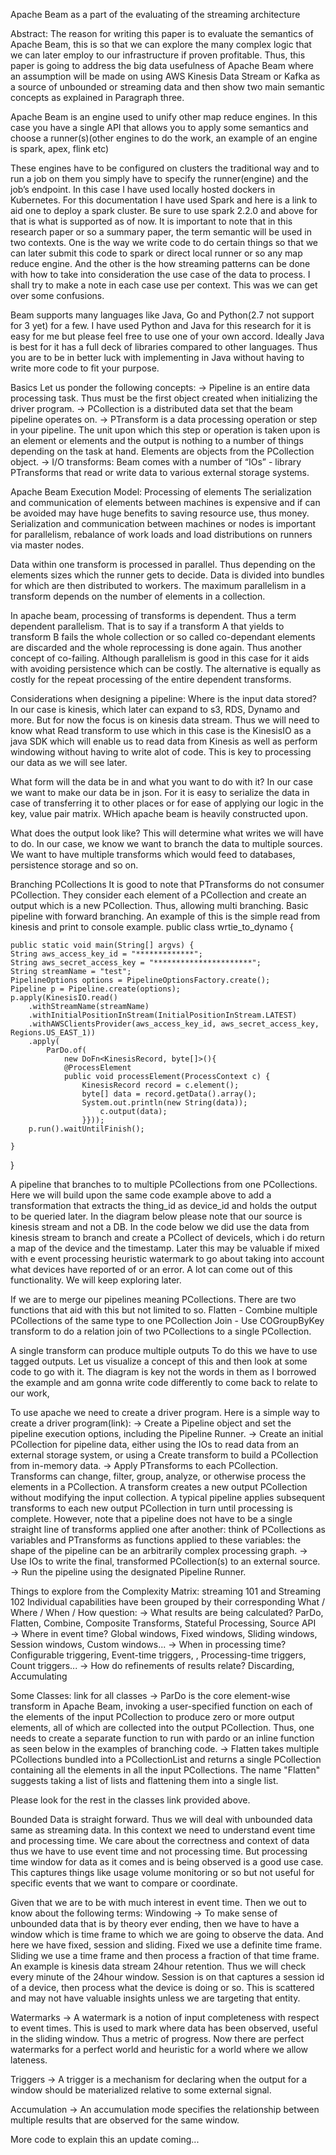 Apache Beam as a part of the evaluating of the streaming architecture

Abstract:
The reason for writing this paper is to evaluate the semantics of Apache Beam, this is so that we can explore the many complex logic that we can later employ to our infrastructure if proven profitable. Thus, this paper is going to address the big data usefulness of Apache Beam where an assumption will be made on using AWS Kinesis Data Stream or Kafka as a source of unbounded or streaming data and then show two main semantic concepts as explained in 
Paragraph three.

Apache Beam is an engine used to unify other map reduce engines. In this case you have a single API that allows you to apply some semantics and choose a runner(s)(other engines to do the work, an example of an engine is spark, apex, flink etc)


These engines have to be configured on clusters the traditional way and to run a job on them you simply have to specify the runner(engine) and the job’s endpoint. In this case I have used locally hosted dockers in Kubernetes. For this documentation I have used Spark and here is a link to aid one to deploy a spark cluster. Be sure to use spark 2.2.0 and above for that is what is supported as of now.
It is important to note that in this research paper or so a summary paper, the term semantic will be used in two contexts. One is the way we write code to do certain things so that we can later submit this code to spark or direct local runner or so any map reduce engine. And the other is the how streaming patterns can be done with how to take into consideration the use case of the data to process. I shall try to make a note in each case use per context. This was we can get over some confusions. 

Beam supports many languages like Java, Go and Python(2.7 not support for 3 yet) for a few. I have used Python and Java for this research for it is easy for me but please feel free to use one of your own accord. Ideally Java is best for it has a full deck of libraries compared to other languages. Thus you are to be in better luck with implementing in Java without having to write more code to fit your purpose.

Basics
Let us ponder the following concepts:
→ Pipeline is an entire data processing task. Thus must be the first object created when initializing the driver program.
→ PCollection is a distributed data set that the beam pipeline operates on.
→ PTransform is a data processing operation or step in your pipeline. The unit upon which this step or operation is taken upon is an element or elements and the output is nothing to a number of things depending on the task at hand. Elements are objects from the PCollection object.
→ I/O transforms: Beam comes with a number of “IOs” - library PTransforms that read or write data to various external storage systems.


Apache Beam Execution Model:
Processing of elements
The serialization and communication of elements between machines is expensive and if can be avoided may have huge benefits to saving resource use, thus money. Serialization and communication between machines or nodes is important for parallelism, rebalance of work loads and load distributions on runners via master nodes.

Data within one transform is processed in parallel. Thus depending on the elements sizes which the runner gets to decide. Data is divided into bundles for which are then distributed to workers. The maximum parallelism in a transform depends on the number of elements in a collection. 

In apache beam, processing of transforms is dependent. Thus a term dependent parallelism. That is to say if a transform A that yields to transform B fails the whole collection or so called co-dependant elements are discarded and the whole reprocessing is done again. Thus another concept of co-failing. Although parallelism is good in this case for it aids with avoiding persistence which can be costly. The alternative is equally as costly for the repeat processing of the entire dependent transforms.  


Considerations when designing a pipeline:
Where is the input data stored?
In our case is kinesis, which later can expand to s3, RDS, Dynamo and more. But for now the focus is on kinesis data stream. Thus we will need to know what Read transform to use which in this case is the KinesisIO as a java SDK which will enable us to read data from Kinesis as well as perform windowing without having to write alot of code. This is key to processing our data as we will see later.

What form will the data be in and what you want to do with it?
In our case we want to make our data be in json. For it is easy to serialize the data in case of transferring it to other places or for ease of applying our logic in the key, value pair matrix. WHich apache beam is heavily constructed upon.

What does the output look like?
This will determine what writes we will have to do. In our case, we know we want to branch the data to multiple sources. We want to have multiple transforms which would feed to databases, persistence storage and so on. 

Branching PCollections
It is good to note that PTransforms do not consumer PCollection. They consider each element of a PCollection and create an output which is a new PCollection. Thus, allowing multi branching.
Basic pipeline with forward branching. An example of this is the simple read from kinesis and print to console example. 
public class wrtie_to_dynamo {
	
	public static void main(String[] argvs) {
	String aws_access_key_id = "*************";
	String aws_secret_access_key = "**********************";
	String streamName = "test";
	PipelineOptions options = PipelineOptionsFactory.create();
	Pipeline p = Pipeline.create(options);
	p.apply(KinesisIO.read()
		.withStreamName(streamName)
		.withInitialPositionInStream(InitialPositionInStream.LATEST)
		.withAWSClientsProvider(aws_access_key_id, aws_secret_access_key, Regions.US_EAST_1))
		.apply(
			ParDo.of(
				new DoFn<KinesisRecord, byte[]>(){
				@ProcessElement
				public void processElement(ProcessContext c) {
					KinesisRecord record = c.element();
					byte[] data = record.getData().array();
					System.out.println(new String(data));
						c.output(data);
					}}));
		p.run().waitUntilFinish();
		
	}
}

A pipeline that branches to to multiple PCollections from one PCollections. Here we will build upon the same code example above to add a transformation that extracts the thing_id as device_id and holds the output to be queried later. In the diagram below please note that our source is kinesis stream and not a DB. In the code below we did use the data from kinesis stream to branch and create a PCollect of deviceIs, which i do return a map of the device and the timestamp. Later this may be valuable if mixed with e event processing heuristic watermark to go about taking into account what devices have reported of or an error. A lot can come out of this functionality. We will keep exploring later.

	

If we are to merge our pipelines meaning PCollections. There are two functions that aid with this but not limited to so. 
Flatten - Combine multiple PCollections of the same type to one PCollection
Join - Use COGroupByKey transform to do a relation join of two PCollections to a single PCollection.
	
A single transform can produce multiple outputs
To do this we have to use tagged outputs. Let us visualize a concept of this and then look at some code to go with it. The diagram is key not the words in them as I borrowed the example and am gonna write code differently to come back to relate to our work,








To use apache we need to create a driver program. Here is a simple way to create a driver program(link):
→ Create a Pipeline object and set the pipeline execution options, including the Pipeline Runner.
→ Create an initial PCollection for pipeline data, either using the IOs to read data from an external storage system, or using a Create transform to build a PCollection from in-memory data.
→ Apply PTransforms to each PCollection. Transforms can change, filter, group, analyze, or otherwise process the elements in a PCollection. A transform creates a new output PCollection without modifying the input collection. A typical pipeline applies subsequent transforms to each new output PCollection in turn until processing is complete. However, note that a pipeline does not have to be a single straight line of transforms applied one after another: think of PCollections as variables and PTransforms as functions applied to these variables: the shape of the pipeline can be an arbitrarily complex processing graph.
→ Use IOs to write the final, transformed PCollection(s) to an external source.
→ Run the pipeline using the designated Pipeline Runner.




Things to explore from the Complexity Matrix: streaming 101 and Streaming 102
Individual capabilities have been grouped by their corresponding What / Where / When / How question:
→ What results are being calculated?
	ParDo, Flatten, Combine, Composite Transforms, Stateful Processing, Source API
→ Where in event time?
	Global windows, Fixed windows, Sliding windows, Session windows, Custom windows...
→ When in processing time?
	Configurable triggering, Event-time triggers, , Processing-time triggers, Count triggers...
→ How do refinements of results relate?
	Discarding, Accumulating

Some Classes: link for all classes
→ ParDo is the core element-wise transform in Apache Beam, invoking a user-specified function on each of the elements of the input PCollection to produce zero or more output elements, all of which are collected into the output PCollection. Thus, one needs to create a separate function to run with pardo or an inline function as seen below in the examples of branching code.
→ Flatten<T> takes multiple PCollection<T>s bundled into a PCollectionList<T> and returns a single PCollection<T> containing all the elements in all the input PCollections. The name "Flatten" suggests taking a list of lists and flattening them into a single list.

Please look for the rest in the classes link provided above.

Bounded Data is straight forward. Thus we will deal with unbounded data same as streaming data. In this context we need to understand event time and processing time. We care about the correctness and context of data thus we have to use event time and not processing time. But processing time window for data as it comes and is being observed is a good use case. This captures things like usage volume monitoring or so but not useful for specific events that we want to compare or coordinate.

Given that we are to be with much interest in event time. Then we out to know about the following terms:
Windowing → To make sense of unbounded data that is by theory ever ending, then we have to have a window which is time frame to which we are going to observe the data. And here we have fixed, session and sliding. Fixed we use a definite time frame. Sliding we use a time frame and then process a fraction of that time frame. An example is kinesis data stream 24hour retention. Thus we will check every minute of the 24hour window. Session is on that captures a session id of a device, then process what the device is doing or so. This is scattered and may not have valuable insights unless we are targeting that entity.

Watermarks →  A watermark is a notion of input completeness with respect to event times. This is used to mark where data has been observed, useful in the sliding window. Thus a metric of progress. Now there are perfect watermarks for a perfect world and heuristic for a world where we allow lateness.

Triggers →  A trigger is a mechanism for declaring when the output for a window should be materialized relative to some external signal. 

Accumulation →  An accumulation mode specifies the relationship between multiple results that are observed for the same window. 

More code to explain this an update coming...

